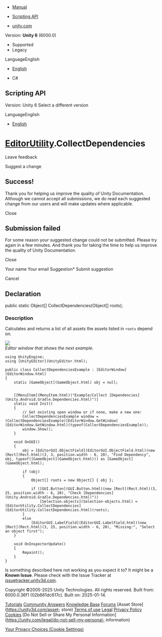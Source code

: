 [ ]()

  * [Manual](../Manual/index.html)
  * [Scripting API](../ScriptReference/index.html)

  * [unity.com](https://unity.com/)

Version: **Unity 6** (6000.0)

  * Supported
  * Legacy

LanguageEnglish

  * [English]()

  * C#

[ ](https://docs.unity3d.com)

## Scripting API

Version: Unity 6 Select a different version

LanguageEnglish

  * [English]()

#  [EditorUtility](EditorUtility.html).CollectDependencies

Leave feedback

Suggest a change

## Success!

Thank you for helping us improve the quality of Unity Documentation. Although
we cannot accept all submissions, we do read each suggested change from our
users and will make updates where applicable.

Close

## Submission failed

For some reason your suggested change could not be submitted. Please <a>try
again</a> in a few minutes. And thank you for taking the time to help us
improve the quality of Unity Documentation.

Close

Your name Your email Suggestion* Submit suggestion

Cancel

[ ]()

## Declaration

public static Object[] CollectDependencies(Object[] roots);

### Description

Calculates and returns a list of all assets the assets listed in `roots`
depend on.

![](../StaticFiles/ScriptRefImages/EditorUtilityCollectDependencies.png)  
_Editor window that shows the next example._

    
    
    using UnityEngine;
    using [UnityEditor](UnityEditor.html);  
      
    public class CollectDependenciesExample : [EditorWindow](EditorWindow.html)
    {
        static [GameObject](GameObject.html) obj = null;  
      
    
        [[MenuItem](MenuItem.html)("Example/Collect [Dependencies](Unity.Android.Gradle.Dependencies.html)")]
        static void Init()
        {
            // Get existing open window or if none, make a new one:
            CollectDependenciesExample window = (CollectDependenciesExample)[EditorWindow.GetWindow](EditorWindow.GetWindow.html)(typeof(CollectDependenciesExample));
            window.Show();
        }  
      
        void OnGUI()
        {
            obj = [EditorGUI.ObjectField](EditorGUI.ObjectField.html)(new [Rect](Rect.html)(3, 3, position.width - 6, 20), "Find Dependency", obj, typeof([GameObject](GameObject.html))) as [GameObject](GameObject.html);  
      
            if (obj)
            {
                Object[] roots = new Object[] { obj };  
      
                if ([GUI.Button](GUI.Button.html)(new [Rect](Rect.html)(3, 25, position.width - 6, 20), "Check [Dependencies](Unity.Android.Gradle.Dependencies.html)"))
                    [Selection.objects](Selection-objects.html) = [EditorUtility.CollectDependencies](EditorUtility.CollectDependencies.html)(roots);
            }
            else
                [EditorGUI.LabelField](EditorGUI.LabelField.html)(new [Rect](Rect.html)(3, 25, position.width - 6, 20), "Missing:", "Select an object first");
        }  
      
        void OnInspectorUpdate()
        {
            Repaint();
        }
    }
    

Is something described here not working as you expect it to? It might be a
**Known Issue**. Please check with the Issue Tracker at
[issuetracker.unity3d.com](https://issuetracker.unity3d.com).

Copyright ©2005-2025 Unity Technologies. All rights reserved. Built from:
6000.0.36f1 (02b661dc617c). Built on: 2025-01-14.

[Tutorials](https://unity3d.com/learn) [Community
Answers](https://answers.unity3d.com) [Knowledge
Base](https://support.unity3d.com/hc/en-us)
[Forums](https://forum.unity3d.com) [Asset Store](https://unity3d.com/asset-
store) [Terms of use](https://docs.unity3d.com/Manual/TermsOfUse.html)
[Legal](https://unity.com/legal) [Privacy
Policy](https://unity.com/legal/privacy-policy)
[Cookies](https://unity.com/legal/cookie-policy) [Do Not Sell or Share My
Personal Information](https://unity.com/legal/do-not-sell-my-personal-
information)

[Your Privacy Choices (Cookie Settings)](javascript:void\(0\);)

